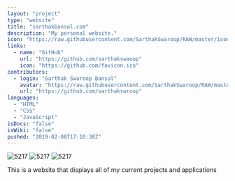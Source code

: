 ```yaml
---
layout: "project"
type: "website"
title: "sarthakbansal.com"
description: "My personal website."
icon: "https://raw.githubusercontent.com/SarthakSwaroop/RAW/master/icon-code-9.jpg"
links: 
  - name: "GitHub"
    url: "https://github.com/sarthakswaoop"
    icon: "https://github.com/favicon.ico"
contributors: 
  - login: "Sarthak Swaroop Bansal"
    avatar: "https://raw.githubusercontent.com/SarthakSwaroop/RAW/master/mee.jpg"
    url: "https://github.com/sarthakswroop"
languages: 
  - "HTML"
  - "CSS"
  - "JavaScript"
isDocs: "false"
isWiki: "false"
pushed: "2019-02-08T17:10:38Z"
---
```

![5217](https://raw.githubusercontent.com/SarthakSwaroop/RAW/master/Screen%20Shot%202019-10-27%20at%201.06.16%20AM.png)
![5217](https://raw.githubusercontent.com/SarthakSwaroop/RAW/master/Screen%20Shot%202019-10-27%20at%201.06.26%20AM.png)
![5217](https://raw.githubusercontent.com/SarthakSwaroop/RAW/master/Screen%20Shot%202019-10-27%20at%201.06.35%20AM.png)

This is a website that displays all of my current projects and applications
